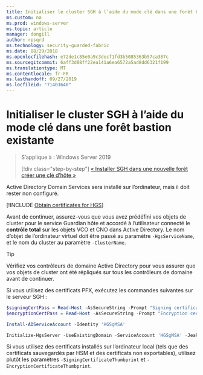 ```yaml
---
title: Initialiser le cluster SGH à l’aide du mode clé dans une forêt bastion
ms.custom: na
ms.prod: windows-server
ms.topic: article
manager: dongill
author: rpsqrd
ms.technology: security-guarded-fabric
ms.date: 08/29/2018
ms.openlocfilehash: e72de1c85e0a9c3decf1fd3b5085363b57ca387c
ms.sourcegitcommit: 6aff3d88ff22ea141a6ea6572a5ad8dd6321f199
ms.translationtype: MT
ms.contentlocale: fr-FR
ms.lasthandoff: 09/27/2019
ms.locfileid: "71403640"
---
```

# <a name="initialize-the-hgs-cluster-using-key-mode-in-an-existing-bastion-forest"></a>Initialiser le cluster SGH à l’aide du mode clé dans une forêt bastion existante

> S’applique à : Windows Server 2019
> 
> [!div class="step-by-step"]
> [« Installer SGH dans une nouvelle forêt](guarded-fabric-install-hgs-in-a-bastion-forest.md)
> [créer une clé d’hôte »](guarded-fabric-create-host-key.md)

Active Directory Domain Services sera installé sur l’ordinateur, mais il doit rester non configuré.

[!INCLUDE [Obtain certificates for HGS](../../../includes/guarded-fabric-initialize-hgs-default-step-two.md)] 

Avant de continuer, assurez-vous que vous avez prédéfini vos objets de cluster pour le service Guardian hôte et accordé à l’utilisateur connecté le **contrôle total** sur les objets VCO et CNO dans Active Directory.
Le nom d’objet de l’ordinateur virtuel doit être passé au paramètre `-HgsServiceName`, et le nom du cluster au paramètre `-ClusterName`.

> [!TIP]
> Vérifiez vos contrôleurs de domaine Active Directory pour vous assurer que vos objets de cluster ont été répliqués sur tous les contrôleurs de domaine avant de continuer.

Si vous utilisez des certificats PFX, exécutez les commandes suivantes sur le serveur SGH :

```powershell
$signingCertPass = Read-Host -AsSecureString -Prompt "Signing certificate password"
$encryptionCertPass = Read-Host -AsSecureString -Prompt "Encryption certificate password"

Install-ADServiceAccount -Identity 'HGSgMSA'

Initialize-HgsServer -UseExistingDomain -ServiceAccount 'HGSgMSA' -JeaReviewersGroup 'HgsJeaReviewers' -JeaAdministratorsGroup 'HgsJeaAdmins' -HgsServiceName 'HgsService' -ClusterName 'HgsCluster' -SigningCertificatePath '.\signCert.pfx' -SigningCertificatePassword $signPass -EncryptionCertificatePath '.\encCert.pfx' -EncryptionCertificatePassword $encryptionCertPass -TrustHostKey
```

Si vous utilisez des certificats installés sur l’ordinateur local (tels que des certificats sauvegardés par HSM et des certificats non exportables), utilisez plutôt les paramètres `-SigningCertificateThumbprint` et `-EncryptionCertificateThumbprint`.

